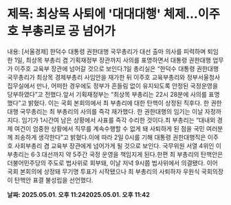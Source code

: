 # **제목: 최상목 사퇴에 '대대대행' 체제…이주호 부총리로 공 넘어가**

  내용: [서울경제] 한덕수 대통령 권한대행 국무총리가 대선 출마 의사를 피력하며 퇴임한 1일, 최상목 부총리 겸 기획재정부 장관까지 사의를 표명하면서 대통령 권한대행 업무가 이주호 교육부 장관에 넘어갈 것으로 보인다.1일 총리실은 “한덕수 대통령 권한대행 국무총리가 최상목 경제부총리 사임안을 재가한 뒤 이주호 교육부총리와 정부서울청사 집무실에서 만나, 어떠한 경우에도 정부가 흔들림 없이 유지되도록 안정된 국정운영을 당부하였다”고 전했다.앞서 기획재정부는 “최상목 부총리는 22시 28분에 사의를 표명했다”고 밝혔다. 이는 국회 본회의에서 최 부총리에 대한 탄핵이 상정된 직후다. 한 권한대행 국무총리는 최 부총리의 사의를 즉각 재가했다. 한 권한대행의 임기는 이날 자정까지다. 임기가 1시간여 남은 상황에서 사표를 즉각 수리한 것이다.최 부총리는 “대내외 경제 여건이 엄중한 상황에서 직무를 계속수행할 수 없게 돼 사퇴하게 된 점을 국민 여러분께 죄송하게 생각한다”고 밝혔다.이에 따라 2일 0시를 기해 대통령 권한대행직은 이주호 사회부총리 겸 교육부 장관에게 넘어가게 될 것으로 보인다. 국무위원 서열 4위인 이 부총리는 6·3 대선까지 약 5주간 국정 운영을 책임지게 된다.한편 최 부총리의 탄핵안은 더불어민주당의 주도로 법사위로 회부돼, 이날 저녁 9시쯤 법사위에서 의결됐다. 이어 국회 본회의에 상정돼 무기명 투표가 시작됐으나 최 부총리의 사퇴하자 우원식 국회의장이 탄핵안 표결 불성립을 선언했다.

  **날짜: 2025.05.01. 오후 11:242025.05.01. 오후 11:42**